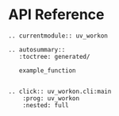 # API Reference

```{eval-rst}
.. currentmodule:: uv_workon

.. autosummary::
   :toctree: generated/

   example_function
```

```{eval-rst}

.. click:: uv_workon.cli:main
    :prog: uv_workon
    :nested: full
```
